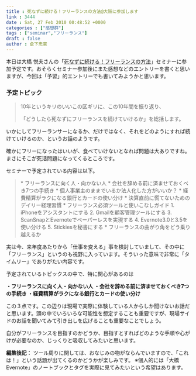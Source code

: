 ```yaml
---
title : 死なずに続ける！フリーランスの方法@大阪に参加します
link : 3444
date : Sat, 27 Feb 2010 00:48:52 +0000
categories : ["感想群"]
tags : ["seminar","フリーランス"]
draft : false
author : 倉下忠憲
---
```


本日は大橋 悦夫さんの「<a href="https://55auto.biz/cyblog/touroku/100227osaka.htm">死なずに続ける！フリーランスの方法</a>」セミナーに参加予定です。おそらくセミナー参加後にまた感想などのエントリーを書くと思いますが、今回は「予習」的エントリーでも書いてみようかと思います。

<h3>予定トピック</h3>

<blockquote>
10年というキリのいいこの区ギリに、この10年間を振り返り、

「どうしたら死なずにフリーランスを続けていけるか」を総括します。
</blockquote>


いかにしてフリーランサーになるか、だけではなく、それをどのようにすれば続けていけるのか、というお話のようです。

確かにフリーになったはいいが、食べていけないとなれば問題は大ありですね。まさにそこが死活問題になってくるところです。

セミナーで予定されている内容は以下。



<blockquote>
    * フリーランスに向く人・向かない人
    * 会社を辞める前に済ませておくべき7つの手続き
    * 個人事業主のままでいるか法人化した方がいいか？
    * 経費精算がラクになる銀行とカードの使い分け
    * 決算直前に慌てないためのデイリー経理習慣
    * フリーランス必須ツールと使いこなしガイド
         1. iPhoneをアシスタントにする
         2. Gmailを顧客管理ツールにする
         3. ScanSnapとEvernoteでペーパーレスを実現する
         4. Evernote3.0と3.5を使い分ける
         5. Stickiesを秘書にする
    * フリーランスの曲がり角をどう乗り越えるか
</blockquote>


実は今、来年度あたりから「仕事を変える」事を検討していまして、その中に「フリーランス」というのも視野に入っています。そういった意味で非常に「タイムリー」でありがたい内容です。

予定されているトピックスの中で、特に関心があるのは

<strong>・フリーランスに向く人・向かない人
・会社を辞める前に済ませておくべき7つの手続き
・経費精算がラクになる銀行とカードの使い分け</strong>

この３点です。この辺りは現場で実際に体験している人からしか聞けないお話だと思います。頭の中でいろいろな可能性を想定することも重要ですが、現場サイドのお話を聞いてみて引き出しを広げることも重要なことでしょう。

自分がフリーランスを目指すのかどうか、目指すとすればどのような手順や心がけが必要なのか、じっくりと吸収してみたいと思います。

<div class="column">
<strong>編集後記：</strong>
ツール周りに関しては、おなじみの物がならんでいますので、「これは！」という話題が出てくるのかどうかが楽しみです。
※個人的には「大橋Evernote」のノートブックとタグを実際に見てみたいという希望はあります。
</div>
